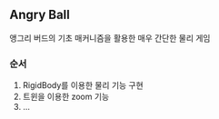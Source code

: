 ## Angry Ball

앵그리 버드의 기초 매커니즘을 활용한 매우 간단한 물리 게임

### 순서 

1. RigidBody를 이용한 물리 기능 구현
1. 트윈을 이용한 zoom 기능
1. ...


